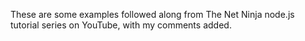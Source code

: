These are some examples followed along from The Net Ninja node.js tutorial series on YouTube, with my comments added.